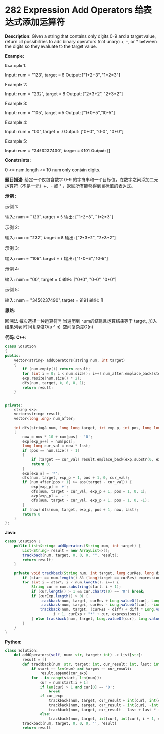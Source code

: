 # 282 Expression Add Operators 给表达式添加运算符

__Description__:
Given a string that contains only digits 0-9 and a target value, return all possibilities to add binary operators (not unary) +, -, or \* between the digits so they evaluate to the target value.

__Example:__

Example 1:

Input: num = "123", target = 6
Output: ["1+2+3", "1\*2\*3"]

Example 2:

Input: num = "232", target = 8
Output: ["2\*3+2", "2+3\*2"]

Example 3:

Input: num = "105", target = 5
Output: ["1\*0+5","10-5"]

Example 4:

Input: num = "00", target = 0
Output: ["0+0", "0-0", "0\*0"]

Example 5:

Input: num = "3456237490", target = 9191
Output: []

__Constraints:__

0 <= num.length <= 10
num only contain digits.

__题目描述__:
给定一个仅包含数字 0-9 的字符串和一个目标值，在数字之间添加二元运算符（不是一元）+、- 或 \* ，返回所有能够得到目标值的表达式。

__示例 :__

示例 1:

输入: num = "123", target = 6
输出: ["1+2+3", "1\*2\*3"]

示例 2:

输入: num = "232", target = 8
输出: ["2\*3+2", "2+3\*2"]

示例 3:

输入: num = "105", target = 5
输出: ["1\*0+5","10-5"]

示例 4:

输入: num = "00", target = 0
输出: ["0+0", "0-0", "0\*0"]

示例 5:

输入: num = "3456237490", target = 9191
输出: []

__思路__:

回溯法
每次选择一种运算符号
当遍历到 num的结尾且运算结果等于 target, 加入结果列表
时间复杂度O(a ^ n), 空间复杂度O(n)

__代码__:
__C++__:

```C++
class Solution 
{
public:
    vector<string> addOperators(string num, int target) 
    {
        if (num.empty()) return result;
        for (int i = 0; i < num.size(); i++) num_after.emplace_back(stoll(num.substr(i)));
        exp.resize(num.size() * 2);
        dfs(num, target, 0, 0, 0, 1);
        return result;
    }


private:
    string exp;
    vector<string> result;
    vector<long long> num_after;
    
    int dfs(string& num, long long target, int exp_p, int pos, long long now, long long last) 
    {
        now = now * 10 + num[pos] - '0';
        exp[exp_p++] = num[pos];
        long long cur_val = now * last;
        if (pos == num.size() - 1) 
        {
            if (target == cur_val) result.emplace_back(exp.substr(0, exp_p));
            return 0;
        }
        exp[exp_p] = '*';
        dfs(num, target, exp_p + 1, pos + 1, 0, cur_val);
        if (num_after[pos + 1] >= abs(target - cur_val)) {
            exp[exp_p] = '+';
            dfs(num, target - cur_val, exp_p + 1, pos + 1, 0, 1);
            exp[exp_p] = '-';
            dfs(num, target - cur_val, exp_p + 1, pos + 1, 0, -1);
        }
        if (now) dfs(num, target, exp_p, pos + 1, now, last);
        return 0;
    }
};
```

__Java__:

```Java
class Solution {
    public List<String> addOperators(String num, int target) {
        List<String> result = new ArrayList<>();
        trackback(num, target, 0, 0, 0, "", result);
        return result;
    }
    
    private void trackback(String num, int target, long curRes, long diff, int start, String curExp, List<String> expressions) {
        if (start == num.length() && (long)target == curRes) expressions.add(new String(curExp));
        for (int i = start; i < num.length(); i++) {
            String cur = num.substring(start, i + 1);
            if (cur.length() > 1 && cur.charAt(0) == '0') break;
            if (curExp.length() > 0) {
                trackback(num, target, curRes + Long.valueOf(cur), Long.valueOf(cur), i + 1, curExp + "+" + cur, expressions);
                trackback(num, target, curRes - Long.valueOf(cur), -Long.valueOf(cur), i + 1, curExp + "-" + cur, expressions);
                trackback(num, target, (curRes - diff) + diff * Long.valueOf(cur), diff * Long.valueOf(cur),
                      i + 1, curExp + "*" + cur, expressions);
            } else trackback(num, target, Long.valueOf(cur), Long.valueOf(cur), i + 1, cur, expressions);
        }
    }
}
```

__Python__:

```Python
class Solution:
    def addOperators(self, num: str, target: int) -> List[str]:
        result = []
        def trackback(num: str, target: int, cur_result: int, last: int, start: int, cur_exp: str, result: List[str]) -> None:
            if start == len(num) and target == cur_result:
                result.append(cur_exp)
            for i in range(start, len(num)):
                cur = num[start:i + 1]
                if len(cur) > 1 and cur[0] == '0':
                    break
                if cur_exp:
                    trackback(num, target, cur_result + int(cur), int(cur), i + 1, cur_exp + '+' + cur, result)
                    trackback(num, target, cur_result - int(cur), -int(cur), i + 1, cur_exp + '-' + cur, result)
                    trackback(num, target, cur_result - last + last * int(cur), int(cur) * last, i + 1, cur_exp + '*' + cur, result)
                else:
                    trackback(num, target, int(cur), int(cur), i + 1, cur, result)
        trackback(num, target, 0, 0, 0, '', result)
        return result
```
